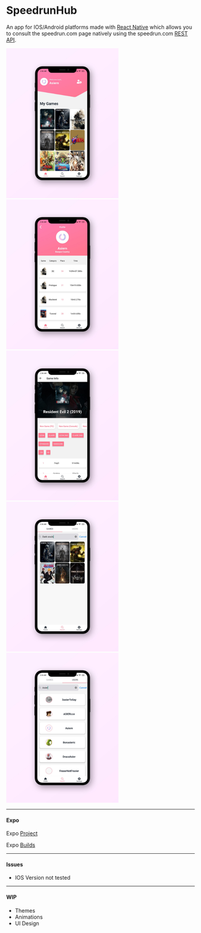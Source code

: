 # SpeedrunHub

An app for IOS/Android platforms made with [React Native](https://reactnative.dev/) which allows you to consult the speedrun.com page natively using the speedrun.com [REST API](https://github.com/speedruncomorg/api).

<img src="https://github.com/Asiern/SpeedrunHub/blob/master/Readme/assets/Home.jpg" width="300" height="400"/>
<img src="https://github.com/Asiern/SpeedrunHub/blob/master/Readme/assets/Profile.jpg" width="300" height="400"/>
<img src="https://github.com/Asiern/SpeedrunHub/blob/master/Readme/assets/RE2.jpg" width="300" height="400"/>
<img src="https://github.com/Asiern/SpeedrunHub/blob/master/Readme/assets/GameSearch.jpg" width="300" height="400"/>
<img src="https://github.com/Asiern/SpeedrunHub/blob/master/Readme/assets/ProfileSearch.jpg" width="300" height="400"/>


---

#### Expo

Expo [Project](https://expo.io/dashboard/asiern/speedruncomapp)

Expo [Builds](https://expo.io/dashboard/asiern/speedruncomapp/builds)

---

#### Issues

- IOS Version not tested

---

#### WIP

- Themes
- Animations
- UI Design
